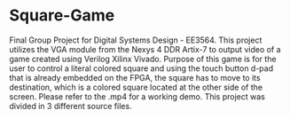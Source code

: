 # Square-Game
Final Group Project for Digital Systems Design - EE3564. This project utilizes the VGA module from the Nexys 4 DDR Artix-7 to output video of a game created using Verilog
Xilinx Vivado. Purpose of this game is for the user to control a literal colored square and using the touch button d-pad that is already embedded on the FPGA, the square
has to move to its destination, which is a colored square located at the other side of the screen. Please refer to the .mp4 for a working demo. This project was divided 
in 3 different source files. 
